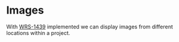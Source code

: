 # Images

With [WRS-1439](https://youtrack.jetbrains.com/issue/WRS-1439) implemented we can display images
from different locations within a project.
